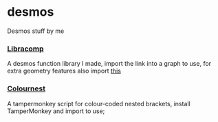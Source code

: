 # desmos
Desmos stuff by me

### [Libracomp](https://www.desmos.com/calculator/nniby1fg1p)
A desmos function library I made, import the link into a graph to use, for extra geometry features also import [this](https://www.desmos.com/geometry/bidcnznibm)

### [Colournest](https://raw.githubusercontent.com/SlyceDF/desmos/main/colournest.js)
A tampermonkey script for colour-coded nested brackets, install TamperMonkey and import to use;
